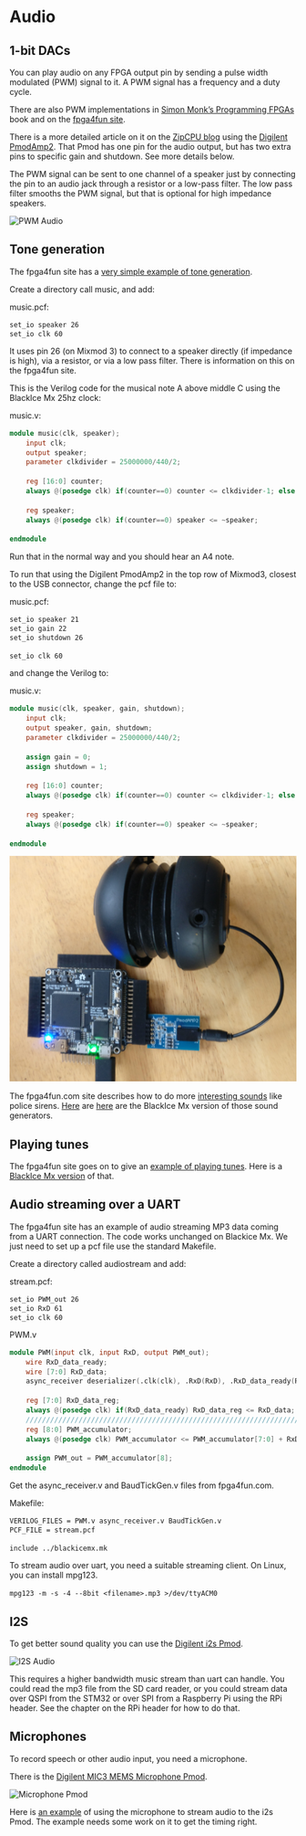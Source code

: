 # Audio

## 1-bit DACs

You can play audio on any FPGA output pin by sending a pulse width modulated (PWM) signal to it. A PWM signal has a frequency and a duty cycle.

There are also PWM implementations in [Simon Monk’s Programming FPGAs][] book and on the [fpga4fun site][].

There is a more detailed article on it on the [ZipCPU blog][] using the [Digilent PmodAmp2](https://reference.digilentinc.com/reference/pmod/pmodamp2/start). That Pmod has one pin for the audio output, but has two extra pins to specific gain and shutdown. See more details below.

The PWM signal can be sent to one channel of a speaker just by connecting the pin to an audio jack through a resistor or a low-pass filter. The low pass filter smooths the PWM signal, but that is optional for high impedance speakers.

![PWM Audio][img1]

[Simon Monk’s Programming FPGAs]:		https://github.com/lawrie/prog_fpgas/tree/master/blackice/ch07_pwm/src
[fpga4fun site]:				https://www.fpga4fun.com/PWM_DAC.html
[img1]:						./PWMAudio.jpg "PWM Audio"
[ZipCPU blog]:					http://zipcpu.com/blog/2019/04/24/pl-pmodamp2.html

## Tone generation

The fpga4fun site has a [very simple example of tone generation][].

[very simple example of tone generation]:	https://www.fpga4fun.com/MusicBox1.html

Create a directory call music, and add:

music.pcf:

```
set_io speaker 26
set_io clk 60
```

It uses pin 26 (on Mixmod 3) to connect to a speaker directly (if impedance is high), via a resistor, or via a low pass filter. There is information on this on the fpga4fun site.

This is the Verilog code for the musical note A above middle C using the BlackIce Mx 25hz clock:

music.v:

```verilog
module music(clk, speaker);
	input clk;
	output speaker;
	parameter clkdivider = 25000000/440/2;

	reg [16:0] counter;
	always @(posedge clk) if(counter==0) counter <= clkdivider-1; else counter <= counter-1;

	reg speaker;
	always @(posedge clk) if(counter==0) speaker <= ~speaker;

endmodule
```

Run that in the normal way and you should hear an A4 note.

To run that using the Digilent PmodAmp2 in the top row of Mixmod3, closest to the USB connector, change the pcf file to:

music.pcf:

```
set_io speaker 21
set_io gain 22
set_io shutdown 26

set_io clk 60
```

and change the Verilog to:

music.v:

```verilog
module music(clk, speaker, gain, shutdown);
	input clk;
	output speaker, gain, shutdown;
	parameter clkdivider = 25000000/440/2;
	
	assign gain = 0;
	assign shutdown = 1;

	reg [16:0] counter;
	always @(posedge clk) if(counter==0) counter <= clkdivider-1; else counter <= counter-1;

	reg speaker;
	always @(posedge clk) if(counter==0) speaker <= ~speaker;

endmodule
```

![PmodAmp2](./pmodamp2.jpg)

The fpga4fun.com site describes how to do more [interesting sounds][] like police sirens. [Here][here1] are [here][here2] are the BlackIce Mx version of those sound generators.

[interesting sounds]:					https://www.fpga4fun.com/MusicBox2.html
[here1]:						../examples/audio/music2
[here2]:						../examples/audio/music2a

## Playing tunes

The fpga4fun site goes on to give an [example of playing tunes][]. Here is a [BlackIce Mx version][] of that.

[example of playing tunes]:				https://www.fpga4fun.com/MusicBox4.html
[BlackIce Mx version]:					https://github.com/lawrie/blackicemxbook/tree/master/examples/audio/music4

## Audio streaming over a UART

The fpga4fun site has an example of audio streaming MP3 data coming from a UART connection.  The code works unchanged on Blackice Mx. We just need to set up a pcf file use the standard Makefile.

Create a directory called audiostream and add:

stream.pcf:

```
set_io PWM_out 26
set_io RxD 61
set_io clk 60
```

PWM.v

```verilog
module PWM(input clk, input RxD, output PWM_out);
	wire RxD_data_ready;
	wire [7:0] RxD_data;
	async_receiver deserializer(.clk(clk), .RxD(RxD), .RxD_data_ready(RxD_data_ready), .RxD_data(RxD_data)); 

	reg [7:0] RxD_data_reg;
	always @(posedge clk) if(RxD_data_ready) RxD_data_reg <= RxD_data;
	////////////////////////////////////////////////////////////////////////////
	reg [8:0] PWM_accumulator;
	always @(posedge clk) PWM_accumulator <= PWM_accumulator[7:0] + RxD_data_reg;

	assign PWM_out = PWM_accumulator[8];
endmodule
```
Get the async_receiver.v and BaudTickGen.v files from fpga4fun.com.

Makefile:

```make
VERILOG_FILES = PWM.v async_receiver.v BaudTickGen.v
PCF_FILE = stream.pcf

include ../blackicemx.mk
```

To stream audio over uart, you need a suitable streaming client. On Linux, you can install mpg123.

`mpg123 -m -s -4 --8bit <filename>.mp3 >/dev/ttyACM0`

## I2S

To get better sound quality you can use the [Digilent i2s Pmod][].

![I2S Audio][img2]

This requires a higher bandwidth music stream than uart can handle. You could read the mp3 file from the SD card reader, or you could stream data over QSPI from the STM32 or over SPI from a Raspberry Pi using the RPi header. See the chapter on the RPi header for how to do that.

[Digilent i2s Pmod]:					https://store.digilentinc.com/pmod-i2s-stereo-audio-output/
[img2]:							./I2SAudio.jpg "I2S Audio"

## Microphones

To record speech or other audio input, you need a microphone.

There is the [Digilent MIC3 MEMS Microphone Pmod][].

![Microphone Pmod][img3]

Here is [an example][] of using the microphone to stream audio to the i2s Pmod. The example needs some work on it to get the timing right.

[Digilent MIC3 MEMS Microphone Pmod]:	https://store.digilentinc.com/pmod-mic3-mems-microphone-with-adjustable-gain/
[img3]:					https://cdn10.bigcommerce.com/s-7gavg/products/385/images/3862/Pmod_MIC3__04127.1456866882.1280.1280.png?c=2
[an example]:				https://github.com/lawrie/verilog_examples/tree/master/fpgafun/microphone
